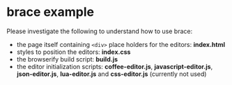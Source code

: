 # brace example

Please investigate the following to understand how to use brace:
 - the page itself containing `<div>` place holders for the editors: **index.html**
 - styles to position the editors: **index.css**
 - the browserify build script: **build.js**
 - the editor initialization scripts: **coffee-editor.js**, **javascript-editor.js**, **json-editor.js**,
   **lua-editor.js** and **css-editor.js** (currently not used)

